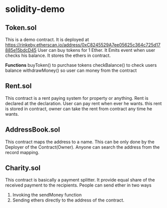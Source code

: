 # solidity-demo

## Token.sol
This is a demo contract. It is deployed at https://rinkeby.etherscan.io/address/0xC8245529A7ee05625c364c725d17885e15bdcD45 
User can buy tokens for 1 Ether. It Emits event when user checks his balance. It stores the ethers in contract.

**Functions**
buyToken() to purchase tokens
checkBalance() to check users balance
withdrawMoney() so user can money from the contract 

## Rent.sol
This contract is a rent paying system for property or anything. Rent is declared at the declaration. User can pay rent when ever he wants.
this rent is stored in contract, owner can take the rent from contract any time he wants.

## AddressBook.sol
This contract maps the address to a name. This can be only done by the Deployer of the Contract(Owner). Anyone can search the address from the record mapping.

## Charity.sol
This contract is basically a payment splitter. It provide equal share of the received payment to the recipients. 
People can send ether in two ways 
1. Invoking the sendMoney function
2. Sending ethers directly to the address of the contract.
